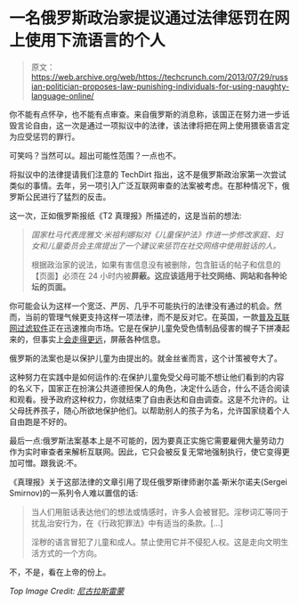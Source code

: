 # 一名俄罗斯政治家提议通过法律惩罚在网上使用下流语言的个人

> 原文：<https://web.archive.org/web/https://techcrunch.com/2013/07/29/russian-politician-proposes-law-punishing-individuals-for-using-naughty-language-online/>

你不能有点怀孕，也不能有点审查。来自俄罗斯的消息称，该国正在努力进一步诋毁言论自由，这一次是通过一项拟议中的法律，该法律将把在网上使用猥亵语言定为应受惩罚的罪行。

可笑吗？当然可以。超出可能性范围？一点也不。

将拟议中的法律提请我们注意的 TechDirt 指出，这不是俄罗斯政治家第一次尝试类似的事情。去年，另一项引入广泛互联网审查的法案被考虑。在那种情况下，俄罗斯公民进行了猛烈的反击。

这一次，正如俄罗斯报纸《T2 真理报》所描述的，这是当前的想法:

> *国家杜马代表庞雅文·米祖利娜拟对《儿童保护法》作进一步修改家庭、妇女和儿童委员会主席提出了一个建议来惩罚在社交网络中使用脏话的人。*
> 
> 根据政治家的说法，如果有害信息没有被删除，包含脏话的帖子和信息的【页面】必须在 24 小时内被**屏蔽。这应该适用于社交网络、网站和各种论坛的页面。**

你可能会认为这样一个宽泛、严厉、几乎不可能执行的法律没有通过的机会。然而，当前的管理气候更支持这样一项法律，而不是反对它。在英国，一款[普及互联网过滤软件](https://web.archive.org/web/20221007160457/http://www.guardian.co.uk/technology/2013/jul/22/david-cameron-crackdown-internet-pornography)正在迅速推向市场。它是在保护儿童免受色情制品侵害的幌子下拼凑起来的，但事实上[会走得更远](https://web.archive.org/web/20221007160457/http://www.wired.co.uk/news/archive/2013-07/27/pornwall)，屏蔽各种信息。

俄罗斯的法案也是以保护儿童为由提出的。就金丝雀而言，这个计策被夸大了。

这种努力在实践中是如何运作的:在保护儿童免受父母可能不想让他们看到的内容的名义下，国家正在扮演公共道德担保人的角色，决定什么适合，什么不适合阅读和观看。授予政府这种权力，你就结束了自由表达和自由调查。这是不允许的。让父母抚养孩子，随心所欲地保护他们。以帮助别人的孩子为名，允许国家绕着个人自由跑是不好的。

最后一点:俄罗斯法案基本上是不可能的，因为要真正实施它需要雇佣大量劳动力作为实时审查者来解析互联网。因此，它只会被反复无常地强制执行，使它变得更加可憎。跟我说:不。

《真理报》关于这部法律的文章引用了现任俄罗斯律师谢尔盖·斯米尔诺夫(Sergei Smirnov)的一系列令人难以置信的话:

> 当人们用脏话表达他们的想法或情感时，许多人会被冒犯。淫秽词汇等同于扰乱治安行为，在《行政犯罪法》中有适当的条款。[…]
> 
> 淫秽的语言冒犯了儿童和成人。禁止使用它并不侵犯人权。这是走向文明生活方式的一个方向。

不，不是，看在上帝的份上。

*Top Image Credit: [尼古拉斯雷蒙](https://web.archive.org/web/20221007160457/http://www.flickr.com/photos/80497449@N04/)*